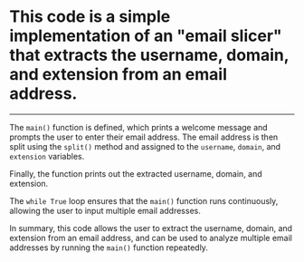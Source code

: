 # This code is a simple implementation of an "email slicer" that extracts the username, domain, and extension from an email address.
---

The `main()` function is defined, which prints a welcome message and prompts the user to enter their email address. The email address is then split using the `split()` method and assigned to the `username`, `domain`, and `extension` variables.

Finally, the function prints out the extracted username, domain, and extension.

The `while True` loop ensures that the `main()` function runs continuously, allowing the user to input multiple email addresses.

In summary, this code allows the user to extract the username, domain, and extension from an email address, and can be used to analyze multiple email addresses by running the `main()` function repeatedly.
